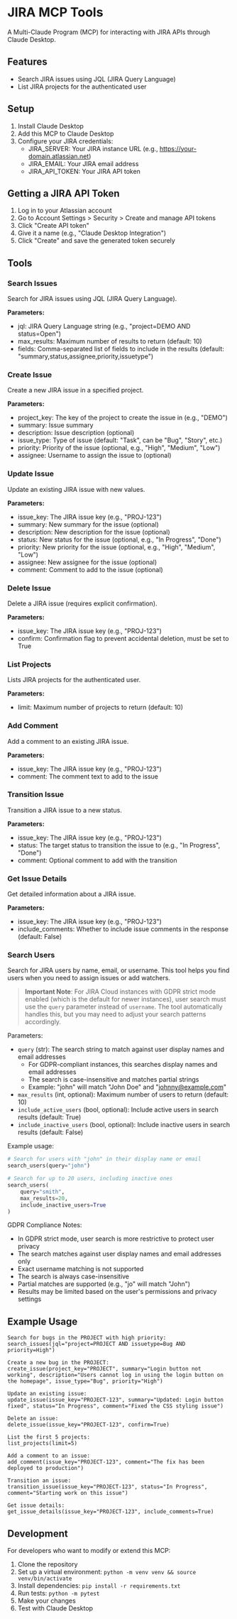 # JIRA MCP Tools

A Multi-Claude Program (MCP) for interacting with JIRA APIs through Claude Desktop.

## Features

- Search JIRA issues using JQL (JIRA Query Language)
- List JIRA projects for the authenticated user

## Setup

1. Install Claude Desktop
2. Add this MCP to Claude Desktop
3. Configure your JIRA credentials:
   - JIRA_SERVER: Your JIRA instance URL (e.g., https://your-domain.atlassian.net)
   - JIRA_EMAIL: Your JIRA email address
   - JIRA_API_TOKEN: Your JIRA API token

## Getting a JIRA API Token

1. Log in to your Atlassian account
2. Go to Account Settings > Security > Create and manage API tokens
3. Click "Create API token"
4. Give it a name (e.g., "Claude Desktop Integration")
5. Click "Create" and save the generated token securely

## Tools

### Search Issues

Search for JIRA issues using JQL (JIRA Query Language).

**Parameters:**
- jql: JIRA Query Language string (e.g., "project=DEMO AND status=Open")
- max_results: Maximum number of results to return (default: 10)
- fields: Comma-separated list of fields to include in the results (default: "summary,status,assignee,priority,issuetype")

### Create Issue

Create a new JIRA issue in a specified project.

**Parameters:**
- project_key: The key of the project to create the issue in (e.g., "DEMO")
- summary: Issue summary
- description: Issue description (optional)
- issue_type: Type of issue (default: "Task", can be "Bug", "Story", etc.)
- priority: Priority of the issue (optional, e.g., "High", "Medium", "Low")
- assignee: Username to assign the issue to (optional)

### Update Issue

Update an existing JIRA issue with new values.

**Parameters:**
- issue_key: The JIRA issue key (e.g., "PROJ-123")
- summary: New summary for the issue (optional)
- description: New description for the issue (optional)
- status: New status for the issue (optional, e.g., "In Progress", "Done")
- priority: New priority for the issue (optional, e.g., "High", "Medium", "Low")
- assignee: New assignee for the issue (optional)
- comment: Comment to add to the issue (optional)

### Delete Issue

Delete a JIRA issue (requires explicit confirmation).

**Parameters:**
- issue_key: The JIRA issue key (e.g., "PROJ-123")
- confirm: Confirmation flag to prevent accidental deletion, must be set to True

### List Projects

Lists JIRA projects for the authenticated user.

**Parameters:**
- limit: Maximum number of projects to return (default: 10)

### Add Comment

Add a comment to an existing JIRA issue.

**Parameters:**
- issue_key: The JIRA issue key (e.g., "PROJ-123")
- comment: The comment text to add to the issue

### Transition Issue

Transition a JIRA issue to a new status.

**Parameters:**
- issue_key: The JIRA issue key (e.g., "PROJ-123")
- status: The target status to transition the issue to (e.g., "In Progress", "Done")
- comment: Optional comment to add with the transition

### Get Issue Details

Get detailed information about a JIRA issue.

**Parameters:**
- issue_key: The JIRA issue key (e.g., "PROJ-123")
- include_comments: Whether to include issue comments in the response (default: False)

### Search Users

Search for JIRA users by name, email, or username. This tool helps you find users when you need to assign issues or add watchers.

> **Important Note**: For JIRA Cloud instances with GDPR strict mode enabled (which is the default for newer instances), user search must use the `query` parameter instead of `username`. The tool automatically handles this, but you may need to adjust your search patterns accordingly.

Parameters:
- `query` (str): The search string to match against user display names and email addresses
  - For GDPR-compliant instances, this searches display names and email addresses
  - The search is case-insensitive and matches partial strings
  - Example: "john" will match "John Doe" and "johnny@example.com"
- `max_results` (int, optional): Maximum number of users to return (default: 10)
- `include_active_users` (bool, optional): Include active users in search results (default: True)
- `include_inactive_users` (bool, optional): Include inactive users in search results (default: False)

Example usage:
```python
# Search for users with "john" in their display name or email
search_users(query="john")

# Search for up to 20 users, including inactive ones
search_users(
    query="smith",
    max_results=20,
    include_inactive_users=True
)
```

GDPR Compliance Notes:
- In GDPR strict mode, user search is more restrictive to protect user privacy
- The search matches against user display names and email addresses only
- Exact username matching is not supported
- The search is always case-insensitive
- Partial matches are supported (e.g., "jo" will match "John")
- Results may be limited based on the user's permissions and privacy settings

## Example Usage

```
Search for bugs in the PROJECT with high priority:
search_issues(jql="project=PROJECT AND issuetype=Bug AND priority=High")

Create a new bug in the PROJECT:
create_issue(project_key="PROJECT", summary="Login button not working", description="Users cannot log in using the login button on the homepage", issue_type="Bug", priority="High")

Update an existing issue:
update_issue(issue_key="PROJECT-123", summary="Updated: Login button fixed", status="In Progress", comment="Fixed the CSS styling issue")

Delete an issue:
delete_issue(issue_key="PROJECT-123", confirm=True)

List the first 5 projects:
list_projects(limit=5)

Add a comment to an issue:
add_comment(issue_key="PROJECT-123", comment="The fix has been deployed to production")

Transition an issue:
transition_issue(issue_key="PROJECT-123", status="In Progress", comment="Starting work on this issue")

Get issue details:
get_issue_details(issue_key="PROJECT-123", include_comments=True)
```

## Development

For developers who want to modify or extend this MCP:

1. Clone the repository
2. Set up a virtual environment: `python -m venv venv && source venv/bin/activate`
3. Install dependencies: `pip install -r requirements.txt`
4. Run tests: `python -m pytest`
5. Make your changes
6. Test with Claude Desktop